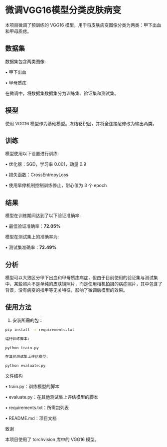 # 微调VGG16模型分类皮肤病变

本项目微调了预训练的 VGG16 模型，用于将皮肤病变图像分类为两类：甲下出血和甲母质痣。

## 数据集

数据集包含两类图像:

•  甲下出血

•  甲母质痣

在微调中，将数据集数据集分为训练集、验证集和测试集。

## 模型

使用 VGG16 模型作为基础模型。冻结卷积层，并将全连接层修改为输出两类。

## 训练

模型使用以下设置进行训练:

•  优化器：SGD，学习率 0.001，动量 0.9

•  损失函数：CrossEntropyLoss

•  使用早停机制控制训练停止，耐心值为 3 个 epoch

## 结果

模型在训练期间达到了以下验证准确率:

•  最佳验证准确率：**72.05%**

模型在测试集上的准确率为:

•  测试集准确率：**72.49%**

## 分析

模型可以大致区分甲下出血和甲母质痣病症，但由于目前使用的验证集与测试集中，某些照片不是单纯的皮肤镜照片，而是使用相机拍摄的病症照片，其中包含了背景，没有病变的指甲等无关特征，影响了微调后模型的效果。

## 使用方法

1. 安装所需的包：
```bash
pip install -r requirements.txt

运行训练脚本:

python train.py

在其他测试集上评估模型:

python evaluate.py
```

文件结构

•  train.py：训练模型的脚本

•  evaluate.py：在其他测试集上评估模型的脚本

•  requirements.txt：所需包列表

•  README.md：项目文档

致谢

本项目使用了 torchvision 库中的 VGG16 模型。